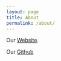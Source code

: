 ```yaml
---
layout: page
title: About
permalink: /about/
---
```


Our [Website](website).

Our [Github](github)



[website]: https://tezrosolutions.com
[github]: https://github.com/tezrosolutions

